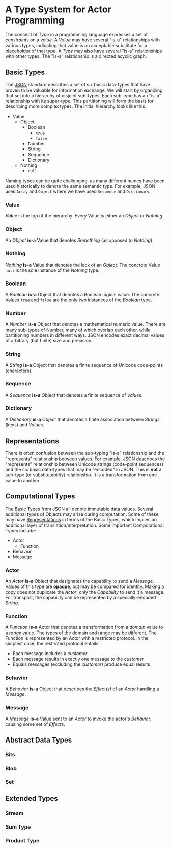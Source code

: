 # A Type System for Actor Programming

The concept of _Type_ in a programming language
expresses a set of _constraints_ on a _value_.
A _Value_ may have several "is-a" relationships
with various types,
indicating that value is an acceptable substitute
for a placeholder of that type.
A _Type_ may also have several "is-a" relationships
with other types.
The "is-a" relationship is a directed acyclic graph.


## Basic Types

The [JSON](http://www.ecma-international.org/publications/files/ECMA-ST/ECMA-404.pdf) standard
describes a set of six basic data-types
that have proven to be valuable for information exchange.
We will start by organizing that set
into a hierarchy of disjoint sub-types.
Each sub-type has an "is-a" relationship
with its super-type.
This partitioning will form the basis
for describing more complex types.
The initial hierarchy looks like this:

  * Value
    * Object
      * Boolean
        * `true`
        * `false`
      * Number
      * String
      * Sequence
      * Dictionary
    * Nothing
      * `null`

Naming types can be quite challenging,
as many different names have been used
historically to denote the same semantic type.
For example, JSON uses `Array` and `Object`
where we have used `Sequence` and `Dictionary`.

### Value

_Value_ is the top of the hierarchy.
Every Value is either an _Object_ or _Nothing_.

### Object

An _Object_ **is-a** Value that denotes _Something_ (as opposed to _Nothing_).

### Nothing

_Nothing_ **is-a** Value that denotes the lack of an _Object_.
The concrete Value `null` is the sole instance of the _Nothing_ type.

### Boolean

A _Boolean_ **is-a** Object that denotes a Boolean logical value.
The concrete Values `true` and `false` are the only two instances of the _Boolean_ type.

### Number

A _Number_ **is-a** Object that denotes a mathematical numeric value.
There are many sub-types of Number,
many of which overlap each other,
while partitioning numbers in different ways.
JSON encodes exact decimal values of arbitrary (but finite) size and precision.

### String

A _String_ **is-a** Object that denotes a finite sequence of Unicode code-points (characters).

### Sequence

A _Sequence_ **is-a** Object that denotes a finite sequence of _Values_.

### Dictionary

A _Dictionary_ **is-a** Object that denotes a finite association
between _Strings_ (keys) and _Values_.


## Representations

There is often confusion between the sub-typing "is-a" relationship
and the "represents" relationship between values.
For example, JSON describes the "represents" relationship
between Unicode strings (code-point sequences)
and the six basic data-types that may be "encoded" in JSON.
This is **not** a sub-type (or substitutability) relationship.
It is a transformation from one value to another.

## Computational Types

The [Basic Types](#basic-types) from JSON all denote immutable data values.
Several additional types of Objects may arise during computation.
Some of these may have [Representations](#representations) in terms of the Basic Types,
which implies an additional layer of translation/interpretation.
Some important Computational Types include:

  * Actor
    * Function
  * Behavior
  * Message

### Actor

An _Actor_ **is-a** Object that designates the capability to send a _Message_.
Values of this type are **opaque**, but may be compared for identity.
Making a copy does not duplicate the _Actor_,
only the _Capability_ to send it a message.
For transport, the capability can be represented by a specially-encoded _String_.

### Function

A _Function_ **is-a** Actor that denotes a transformation
from a _domain_ value to a _range_ value.
The types of the domain and range may be different.
The Function is represented by an Actor with a restricted protocol.
In the simplest case, the restricted protocol entails:

  * Each message includes a _customer_
  * Each message results in exactly one message to the _customer_
  * Equals messages (excluding the _customer_) produce equal results

### Behavior

A _Behavior_ **is-a** Object that describes the _Effect(s)_
of an _Actor_ handling a _Message_.

### Message

A _Message_ **is-a** Value sent to an _Actor_
to invoke the actor's _Behavior_,
causing some set of _Effects_.

## Abstract Data Types

### Bits

### Blob

### Set

## Extended Types

### Stream

### Sum Type

### Product Type
